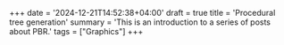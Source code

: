 +++
date = '2024-12-21T14:52:38+04:00'
draft = true
title = 'Procedural tree generation'
summary = 'This is an introduction to a series of posts about PBR.'
tags = ["Graphics"]
+++
